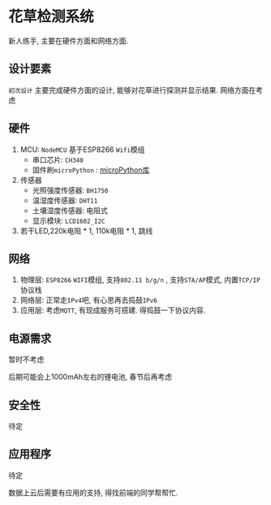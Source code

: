 # 花草检测系统

新人练手, 主要在硬件方面和网络方面.

## 设计要素

`初次设计` 主要完成硬件方面的设计, 能够对花草进行探测并显示结果. 网络方面在考虑

## 硬件

1. MCU: `NodeMCU` 基于ESP8266 `Wifi`模组
   - 串口芯片: `CH340` 
   - 固件刷`microPython` : [microPython库](http://docs.micropython.org/en/latest/library/index.html)
2. 传感器
   - 光照强度传感器: `BH1750`
   - 温湿度传感器: `DHT11`
   - 土壤湿度传感器: 电阻式
   - 显示模块: `LCD1602_I2C`
3. 若干LED,220k电阻 \* 1, 110k电阻 \* 1, 跳线

## 网络

1. 物理层: `ESP8266` `WIFI`模组, 支持`802.11 b/g/n` , 支持`STA/AP`模式, 内置`TCP/IP`协议栈
2. 网络层: 正常走`IPv4`吧, 有心思再去捣鼓`IPv6`
3. 应用层: 考虑`MQTT`, 有现成服务可搭建. 得捣鼓一下协议内容.

## 电源需求

暂时不考虑

后期可能会上1000mAh左右的锂电池, 春节后再考虑

## 安全性

待定

## 应用程序

待定

数据上云后需要有应用的支持, 得找前端的同学帮帮忙.